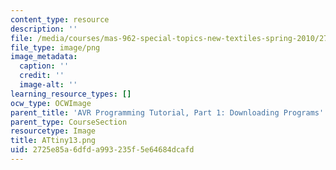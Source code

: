 ```yaml
---
content_type: resource
description: ''
file: /media/courses/mas-962-special-topics-new-textiles-spring-2010/2725e85a6dfda993235f5e64684dcafd_ATtiny13.png
file_type: image/png
image_metadata:
  caption: ''
  credit: ''
  image-alt: ''
learning_resource_types: []
ocw_type: OCWImage
parent_title: 'AVR Programming Tutorial, Part 1: Downloading Programs'
parent_type: CourseSection
resourcetype: Image
title: ATtiny13.png
uid: 2725e85a-6dfd-a993-235f-5e64684dcafd
---
```

